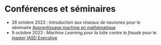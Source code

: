 # Conférences et séminaires

* 26 octobre 2023 : *Introduction aux réseaux de neurones* pour le séminaire [Apprentissage machine en mathématique](https://www.univ-st-etienne.fr/fr/icj/actualites-icj/actualites-2023-2024/apprentissage-machine-en-math.html)
* 9 octobre 2023 : *Machine Learning pour la lutte contre la fraude* pour le [master IASD Executive](https://executive-education.dauphine.psl.eu/formations/executive-master-diplome-universite/ia-science-donnees)

